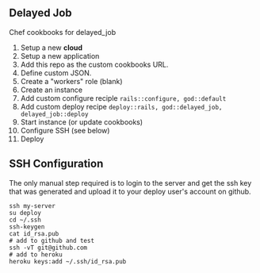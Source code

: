 ## Delayed Job

Chef cookbooks for delayed_job

1. Setup a new **cloud**
2. Setup a new application
3. Add this repo as the custom cookbooks URL.
4. Define custom JSON.
5. Create a "workers" role (blank)
6. Create an instance
7. Add custom configure reciple `rails::configure, god::default`
8. Add custom deploy recipe `deploy::rails, god::delayed_job, delayed_job::deploy`
9. Start instance (or update cookbooks)
11. Configure SSH (see below)
10. Deploy


## SSH Configuration

The only manual step required is to login to the server and get the ssh key that was generated and upload it to your deploy user's account on github.

    ssh my-server
    su deploy
    cd ~/.ssh
    ssh-keygen
    cat id_rsa.pub
    # add to github and test
    ssh -vT git@github.com
    # add to heroku
    heroku keys:add ~/.ssh/id_rsa.pub

